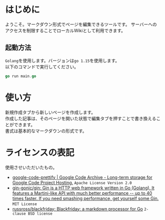 # はじめに
ようこそ。マークダウン形式でページを編集できるツールです。
サーバーへのアクセスを制限することでローカルWikiとして利用できます。

## 起動方法
`Golang`を使用します。バージョンは`go 1.15`を使用します。  
以下のコマンドで実行してください。
```go
go run main.go
```

# 使い方
新規作成タブから新しいページを作成します。  
作成した記事は、そのページを開いた状態で編集タブを押すことで書き換えることができます。  
書式は基本的なマークダウンの形式です。

# ライセンスの表記
使用させいただいたもの。  

- [google-code-prettify | Google Code Archive - Long-term storage for Google Code Project Hosting.](https://code.google.com/archive/p/google-code-prettify/) `Apache License Version 2.0`
- [gin-gonic/gin: Gin is a HTTP web framework written in Go (Golang). It features a Martini-like API with much better performance -- up to 40 times faster. If you need smashing performance, get yourself some Gin.](https://github.com/gin-gonic/gin) `MIT License`
- [russross/blackfriday: Blackfriday: a markdown processor for Go](https://github.com/russross/blackfriday) `2-clause BSD license`

